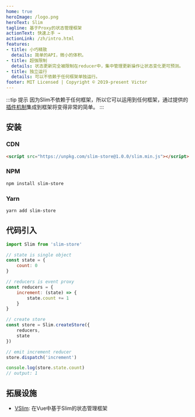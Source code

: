 ```yaml
---
home: true
heroImage: /logo.png
heroText: Slim
tagline: 基于Proxy的状态管理框架
actionText: 快速上手 →
actionLink: /zh/intro.html
features:
- title: 小巧精致
  details: 简单的API，微小的体积。
- title: 超强限制
  details: 状态更新完全被限制在reducer中，集中管理更新操作让状态变化更可预测。
- title: 独立运行
  details: 可以不依赖于任何框架单独运行。
footer: MIT Licensed | Copyright © 2019-present Victor
---
```


:::tip 提示
因为Slim不依赖于任何框架，所以它可以运用到任何框架，通过提供的[插件机制](/zh/plugin.html)集成到框架将变得非常的简单。
:::

## 安装

### CDN
```html
<script src="https://unpkg.com/slim-store@1.0.0/slim.min.js"></script>
```

### NPM
```bash
npm install slim-store
```

### Yarn
```bash
yarn add slim-store
```

## 代码引入

```javascript
import Slim from 'slim-store'

// state is single object
const state = {
    count: 0
}

// reducers is event proxy
const reducers = {
    increment: (state) => {
        state.count += 1
    }
}

// create store
const store = Slim.createStore({
    reducers,
    state
})

// emit increment reducer
store.dispatch('increment')

console.log(store.state.count)
// output: 1
```

## 拓展设施

* [VSlim](/zh/vslim.html): 在Vue中基于Slim的状态管理框架
